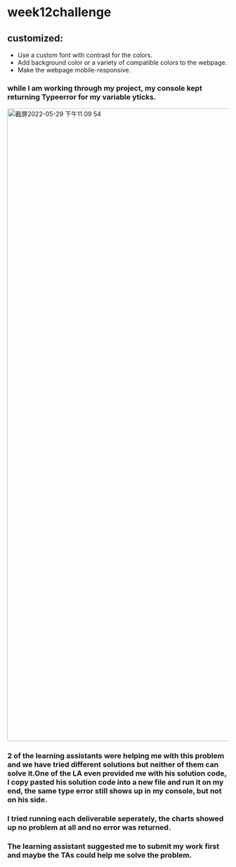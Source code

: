 # week12challenge


## customized:


  - Use a custom font with contrast for the colors.
  - Add background color or a variety of compatible colors to the webpage.
  - Make the webpage mobile-responsive.

### while I am working through my project, my console kept returning Typeerror for my variable yticks. 
<img width="1440" alt="截屏2022-05-29 下午11 09 54" src="https://user-images.githubusercontent.com/100896537/170912352-7f75442e-aed8-49c5-b779-16c55970e665.png">



### 2 of the learning assistants were helping me with this problem and we have tried different solutions but neither of them can solve it.One of the LA even provided me with his solution code, I copy pasted his solution code into a new file and run it on my end, the same type error still shows up in my console, but not on his side.


### I tried running each deliverable seperately, the charts showed up no problem at all and no error was returned.


### The learning assistant suggested me to submit my work first and maybe the TAs could help me solve the problem.
